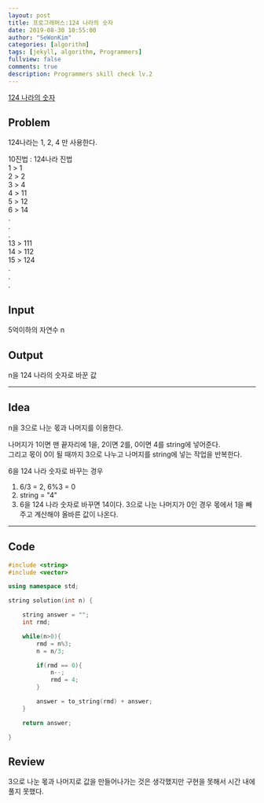 ```yaml
---
layout: post
title: 프로그래머스:124 나라의 숫자
date: 2019-08-30 10:55:00
author: "SeWonKim"
categories: [algorithm]
tags: [jekyll, algorithm, Programmers]
fullview: false
comments: true
description: Programmers skill check lv.2
---
```


[124 나라의 숫자](https://programmers.co.kr/learn/courses/30/lessons/12899)

## Problem

124나라는 1, 2, 4 만 사용한다.

10진법 : 124나라 진법  
1 > 1  
2 > 2  
3 > 4  
4 > 11  
5 > 12  
6 > 14  
.  
.  
.  
13 > 111  
14 > 112  
15 > 124  
.  
.  
.

## Input

5억이하의 자연수 n

## Output

n을 124 나라의 숫자로 바꾼 값

---

## Idea

n을 3으로 나눈 몫과 나머지를 이용한다.

나머지가 1이면 맨 끝자리에 1을, 2이면 2를, 0이면 4를 string에 넣어준다.  
그리고 몫이 0이 될 때까지 3으로 나누고 나머지를 string에 넣는 작업을 반복한다.

6을 124 나라 숫자로 바꾸는 경우

1. 6/3 = 2, 6%3 = 0
2. string = "4"
3. 6을 124 나라 숫자로 바꾸면 14이다. 3으로 나눈 나머지가 0인 경우 몫에서 1을 빼주고 계산해야 올바른 값이 나온다.

---

## Code

```cpp
#include <string>
#include <vector>

using namespace std;

string solution(int n) {

    string answer = "";
    int rmd;

    while(n>0){
        rmd = n%3;
        n = n/3;

        if(rmd == 0){
            n--;
            rmd = 4;
        }

        answer = to_string(rmd) + answer;
    }

    return answer;

}
```

## Review

3으로 나눈 몫과 나머지로 값을 만들어나가는 것은 생각했지만 구현을 못해서 시간 내에 풀지 못했다.
